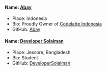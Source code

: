 #### Name: [Abay](https://github.com/abaykan/)
- Place: Indonesia
- Bio: Proudly Owner of [Codelatte Indonesia](https://codelatte.org/)
- GitHub: [Abay](https://github.com/abaykan/)
#### Name: [Developer Solaiman](https://github.com/developersolaiman)
- Place: Jessore, Bangladesh
- Bio: Student
- GitHub: [DeveloperSolaiman](https://github.com/developersolaiman)
